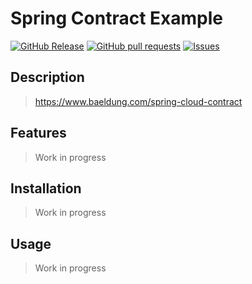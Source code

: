 # Spring Contract Example
[![GitHub Release](https://img.shields.io/github/release/zjayers/spring.contract.example.svg?style=flat)](https://github.com/zjayers/spring.contract.example/releases)
[![GitHub pull requests](https://img.shields.io/github/issues-pr/zjayers/spring.contract.example.svg?style=flat)](https://github.com/zjayers/spring.contract.example/pulls)
[![Issues](https://img.shields.io/github/issues-raw/zjayers/spring.contract.example.svg?maxAge=25000)](https://github.com/zjayers/spring.contract.example/issues)

## Description

> https://www.baeldung.com/spring-cloud-contract

## Features

> Work in progress

## Installation

> Work in progress

## Usage

> Work in progress
